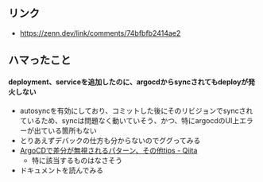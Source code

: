 ## リンク
* https://zenn.dev/link/comments/74bfbfb2414ae2

## ハマったこと
#### deployment、serviceを追加したのに、argocdからsyncされてもdeployが発火しない
* autosyncを有効にしており、コミットした後にそのリビジョンでsyncされているため、syncは問題なく動いていそう、かつ、特にargocdのUI上エラーが出ている箇所もない
* とりあえずデバックの仕方も分からないのでググってみる
* [ArgoCDで差分が無視されるパターン、その他tips - Qiita](https://qiita.com/masahata/items/e22b0d30b77251b941d8)
  * 特に該当するものはなさそう
* ドキュメントを読んでみる